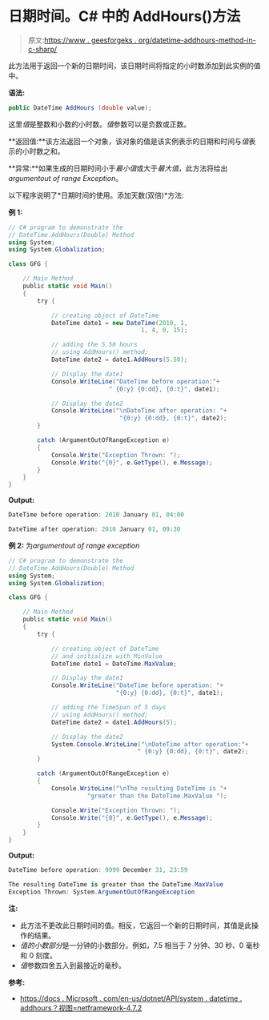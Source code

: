 # 日期时间。C# 中的 AddHours()方法

> 原文:[https://www . geesforgeks . org/datetime-addhours-method-in-c-sharp/](https://www.geeksforgeeks.org/datetime-addhours-method-in-c-sharp/)

此方法用于返回一个新的日期时间，该日期时间将指定的小时数添加到此实例的值中。

**语法:**

```cs
public DateTime AddHours (double value);
```

这里*值*是整数和小数的小时数。*值*参数可以是负数或正数。

**返回值:**该方法返回一个对象，该对象的值是该实例表示的日期和时间与*值*表示的小时数之和。

**异常:**如果生成的日期时间小于*最小值*或大于*最大值*，此方法将给出*argumentout of range Exception*。

以下程序说明了*日期时间的使用。添加天数(双倍)*方法:

**例 1:**

```cs
// C# program to demonstrate the
// DateTime.AddHours(Double) Method
using System;
using System.Globalization;

class GFG {

    // Main Method
    public static void Main()
    {
        try {

            // creating object of DateTime
            DateTime date1 = new DateTime(2010, 1,
                                     1, 4, 0, 15);

            // adding the 5.50 hours
            // using AddHours() method;
            DateTime date2 = date1.AddHours(5.50);

            // Display the date1
            Console.WriteLine("DateTime before operation:"+
                            " {0:y} {0:dd}, {0:t}", date1);

            // Display the date2
            Console.WriteLine("\nDateTime after operation: "+
                               "{0:y} {0:dd}, {0:t}", date2);
        }

        catch (ArgumentOutOfRangeException e)
        {
            Console.Write("Exception Thrown: ");
            Console.Write("{0}", e.GetType(), e.Message);
        }
    }
}
```

**Output:**

```cs
DateTime before operation: 2010 January 01, 04:00

DateTime after operation: 2010 January 01, 09:30

```

**例 2:** 为*argumentout of range exception*

```cs
// C# program to demonstrate the
// DateTime.AddHours(Double) Method
using System;
using System.Globalization;

class GFG {

    // Main Method
    public static void Main()
    {
        try {

            // creating object of DateTime 
            // and initialize with MinValue
            DateTime date1 = DateTime.MaxValue;

            // Display the date1
            Console.WriteLine("DateTime before operation: "+
                              "{0:y} {0:dd}, {0:t}", date1);

            // adding the TimeSpan of 5 days
            // using AddHours() method;
            DateTime date2 = date1.AddHours(5);

            // Display the date2
            System.Console.WriteLine("\nDateTime after operation:"+
                                    " {0:y} {0:dd}, {0:t}", date2);
        }

        catch (ArgumentOutOfRangeException e) 
        {
            Console.WriteLine("\nThe resulting DateTime is "+
                      "greater than the DateTime.MaxValue ");

            Console.Write("Exception Thrown: ");
            Console.Write("{0}", e.GetType(), e.Message);
        }
    }
}
```

**Output:**

```cs
DateTime before operation: 9999 December 31, 23:59

The resulting DateTime is greater than the DateTime.MaxValue 
Exception Thrown: System.ArgumentOutOfRangeException

```

**注:**

*   此方法不更改此日期时间的值。相反，它返回一个新的日期时间，其值是此操作的结果。
*   *值的小数部分*是一分钟的小数部分。例如，7.5 相当于 7 分钟、30 秒、0 毫秒和 0 刻度。
*   *值*参数四舍五入到最接近的毫秒。

**参考:**

*   [https://docs . Microsoft . com/en-us/dotnet/API/system . datetime . addhours？视图=netframework-4.7.2](https://docs.microsoft.com/en-us/dotnet/api/system.datetime.addhours?view=netframework-4.7.2)